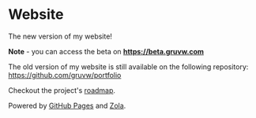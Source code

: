 # Website

The new version of my website!

**Note** - you can access the beta on **https://beta.gruvw.com**

The old version of my website is still available on the following repository: https://github.com/gruvw/portfolio

Checkout the project's [roadmap](docs/roadmap.md).

Powered by [GitHub Pages](https://pages.github.com/) and [Zola](https://github.com/getzola/zola/).
